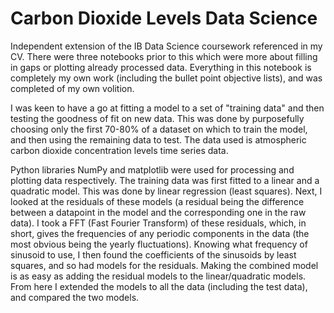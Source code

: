# Carbon Dioxide Levels Data Science

Independent extension of the IB Data Science coursework referenced in my CV. There were three notebooks prior to this which were more about filling in gaps or plotting already processed data. Everything in this notebook is completely my own work (including the bullet point objective lists), and was completed of my own volition.

I was keen to have a go at fitting a model to a set of "training data" and then testing the goodness of fit on new data. This was done by purposefully choosing only the first 70-80% of a dataset on which to train the model, and then using the remaining data to test. The data used is atmospheric carbon dioxide concentration levels time series data.

Python libraries NumPy and matplotlib were used for processing and plotting data respectively. The training data was first fitted to a linear and a quadratic model. This was done by linear regression (least squares). Next, I looked at the residuals of these models (a residual being the difference between a datapoint in the model and the corresponding one in the raw data). I took a FFT (Fast Fourier Transform) of these residuals, which, in short, gives the frequencies of any periodic components in the data (the most obvious being the yearly fluctuations). Knowing what frequency of sinusoid to use, I then found the coefficients of the sinusoids by least squares, and so had models for the residuals. Making the combined model is as easy as adding the residual models to the linear/quadratic models. From here I extended the models to all the data (including the test data), and compared the two models.
